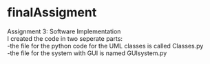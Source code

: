 # finalAssigment
Assignment 3: Software Implementation  
I created the code in two seperate parts:  
-the file for the python code for the UML classes is called Classes.py  
-the file for the system with GUI is named GUIsystem.py  

